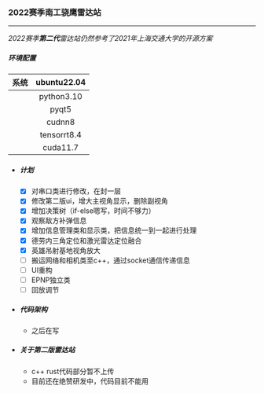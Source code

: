 ### 2022赛季南工骁鹰雷达站

---

*2022赛季**第二代**雷达站仍然参考了2021年上海交通大学的开源方案*

##### 环境配置

| 系统  | ubuntu22.04 |
|:---:|:-----------:|
|     | python3.10  |
|     |    pyqt5    |
|     |   cudnn8    |
|     | tensorrt8.4 |
|     |  cuda11.7   |

- ##### 计划

    - [X]  对串口类进行修改，在封一层
    - [X]  修改第二版ui，增大主视角显示，删除副视角
    - [x]  增加决策树（if-else嗯写，时间不够力）
    - [X]  观察敌方补弹信息
    - [x]  增加信息管理类和显示类，把信息统一到一起进行处理
    - [X]  德劳内三角定位和激光雷达定位融合
    - [x]  英雄吊射基地视角放大
    - [ ]  搬运网络和相机类至c++，通过socket通信传递信息
    - [ ]  UI重构
    - [ ]  EPNP独立类
    - [ ]  回放调节

- ##### 代码架构
    - 之后在写
- ##### 关于第二版雷达站
    - c++ rust代码部分暂不上传
    - 目前还在绝赞研发中，代码目前不能用
